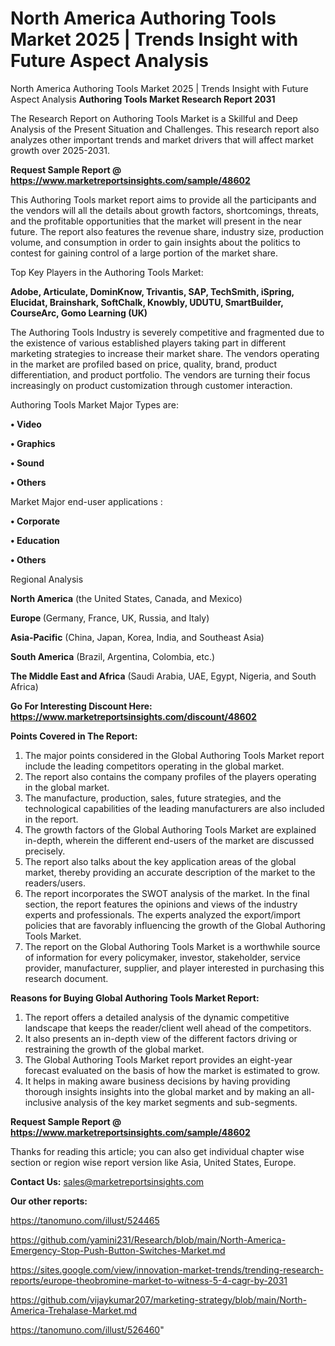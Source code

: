 # North America Authoring Tools Market 2025 | Trends Insight with Future Aspect Analysis
 North America Authoring Tools Market 2025 | Trends Insight with Future Aspect Analysis
<strong>Authoring Tools Market Research Report 2031</strong>

The Research Report on Authoring Tools Market is a Skillful and Deep Analysis of the Present Situation and Challenges. This research report also analyzes other important trends and market drivers that will affect market growth over 2025-2031.

<strong>Request Sample Report @ <a href=https://www.marketreportsinsights.com/sample/48602>https://www.marketreportsinsights.com/sample/48602</a></strong>

This Authoring Tools market report aims to provide all the participants and the vendors will all the details about growth factors, shortcomings, threats, and the profitable opportunities that the market will present in the near future. The report also features the revenue share, industry size, production volume, and consumption in order to gain insights about the politics to contest for gaining control of a large portion of the market share.

Top Key Players in the Authoring Tools Market:

<strong>Adobe, Articulate, DominKnow, Trivantis, SAP, TechSmith, iSpring, Elucidat, Brainshark, SoftChalk, Knowbly, UDUTU, SmartBuilder, CourseArc, Gomo Learning (UK)</strong>

The Authoring Tools Industry is severely competitive and fragmented due to the existence of various established players taking part in different marketing strategies to increase their market share. The vendors operating in the market are profiled based on price, quality, brand, product differentiation, and product portfolio. The vendors are turning their focus increasingly on product customization through customer interaction.

Authoring Tools Market Major Types are:

<strong>•  Video

•  Graphics

•  Sound

•  Others</strong>

Market Major end-user applications :

<strong>•  Corporate

•  Education

•  Others</strong>

Regional Analysis

</u><strong><b>North America</b></strong> (the United States, Canada, and Mexico)

<strong><b>Europe </b></strong>(Germany, France, UK, Russia, and Italy)

<strong><b>Asia-Pacific</b></strong> (China, Japan, Korea, India, and Southeast Asia)

<strong><b>South America</b></strong> (Brazil, Argentina, Colombia, etc.)

<strong><b>The Middle East and Africa</b></strong> (Saudi Arabia, UAE, Egypt, Nigeria, and South Africa)

<strong>Go For Interesting Discount Here: <a href=https://www.marketreportsinsights.com/discount/48602>https://www.marketreportsinsights.com/discount/48602</a></strong>

<strong>Points Covered in The Report:</strong>
<ol>
  <li>The major points considered in the Global Authoring Tools Market report include the leading competitors operating in the global market.</li>
  <li>The report also contains the company profiles of the players operating in the global market.</li>
  <li>The manufacture, production, sales, future strategies, and the technological capabilities of the leading manufacturers are also included in the report.</li>
  <li>The growth factors of the Global Authoring Tools Market are explained in-depth, wherein the different end-users of the market are discussed precisely.</li>
  <li>The report also talks about the key application areas of the global market, thereby providing an accurate description of the market to the readers/users.</li>
  <li>The report incorporates the SWOT analysis of the market. In the final section, the report features the opinions and views of the industry experts and professionals. The experts analyzed the export/import policies that are favorably influencing the growth of the Global Authoring Tools Market.</li>
  <li>The report on the Global Authoring Tools Market is a worthwhile source of information for every policymaker, investor, stakeholder, service provider, manufacturer, supplier, and player interested in purchasing this research document.</li>
</ol>
<strong>Reasons for Buying Global Authoring Tools Market Report:</strong>

<ol>
  <li>The report offers a detailed analysis of the dynamic competitive landscape that keeps the reader/client well ahead of the competitors.</li>
  <li>It also presents an in-depth view of the different factors driving or restraining the growth of the global market.</li>
  <li>The Global Authoring Tools Market report provides an eight-year forecast evaluated on the basis of how the market is estimated to grow.</li>
  <li>It helps in making aware business decisions by having providing thorough insights insights into the global market and by making an all-inclusive analysis of the key market segments and sub-segments.</li>
</ol>
<strong>Request Sample Report @ <a href=https://www.marketreportsinsights.com/sample/48602>https://www.marketreportsinsights.com/sample/48602</a></strong>


Thanks for reading this article; you can also get individual chapter wise section or region wise report version like Asia, United States, Europe.

<strong>Contact Us:</strong>
sales@marketreportsinsights.com

<strong>Our other reports:</strong>

<a href=https://tanomuno.com/illust/524465>https://tanomuno.com/illust/524465</a>

<a href=https://github.com/yamini231/Research/blob/main/North-America-Emergency-Stop-Push-Button-Switches-Market.md>https://github.com/yamini231/Research/blob/main/North-America-Emergency-Stop-Push-Button-Switches-Market.md</a>

<a href=https://sites.google.com/view/innovation-market-trends/trending-research-reports/europe-theobromine-market-to-witness-5-4-cagr-by-2031>https://sites.google.com/view/innovation-market-trends/trending-research-reports/europe-theobromine-market-to-witness-5-4-cagr-by-2031</a>

<a href=https://github.com/vijaykumar207/marketing-strategy/blob/main/North-America-Trehalase-Market.md>https://github.com/vijaykumar207/marketing-strategy/blob/main/North-America-Trehalase-Market.md</a>

<a href=https://tanomuno.com/illust/526460>https://tanomuno.com/illust/526460</a>"
